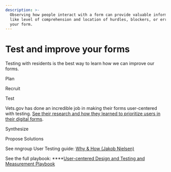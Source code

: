 ```yaml
---
description: >-
  Observing how people interact with a form can provide valuable information
  like level of comprehension and location of hurdles, blockers, or errors in
  your form.
---
```


# Test and improve your forms

Testing with residents is the best way to learn how we can improve our forms.

Plan

Recruit 

Test

Vets.gov has done an incredible job in making their forms user-centered with testing. [See their research and how they learned to prioritize users in their digital forms](https://medium.com/the-u-s-digital-service/introducing-a-new-digital-application-for-healthcare-at-va-610d8bac4c78). 

Synthesize

Propose Solutions

See nngroup User Testing guide: [Why & How \(Jakob Nielsen\)](https://www.nngroup.com/videos/user-testing-jakob-nielsen/)

See the full playbook: ****[User-centered Design and Testing and Measurement Playbook](https://docs.google.com/presentation/d/1eQoSVEHY5MUbit5NRXiiw4HJ3ieh0MjakCpDwA86fMo/pub?start=false&loop=false&delayms=3000&slide=id.g22a2860b1e_0_25)  
  
  
  


